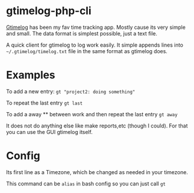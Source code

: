 # gtimelog-php-cli

[Gtimelog](https://github.com/gtimelog/gtimelog) has been my fav time tracking app. Mostly cause its very simple and small. The data format is simplest possible, just a text file.

A quick client for gtimelog to log work easily.
It simple appends lines into `~/.gtimelog/timelog.txt` file in the same format as gtimelog does.


Examples
==

To add a new entry:
`gt "project2: doing something"`

To repeat the last entry
`gt last`

To add a away ** between work and then repeat the last entry
`gt away`

It does not do anything else like make reports,etc (though I could). For that you can use the GUI gtimelog itself.

Config
==

Its first line as a Timezone, which be changed as needed in your timezone.

This command can be `alias` in bash config so you can just call `gt`
